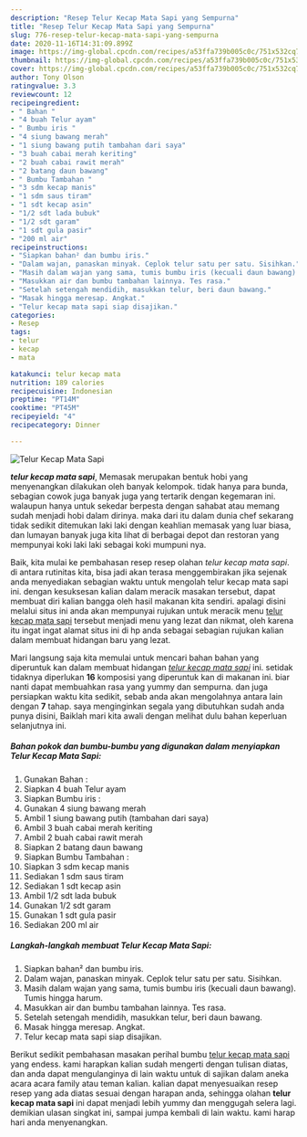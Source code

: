 ```yaml
---
description: "Resep Telur Kecap Mata Sapi yang Sempurna"
title: "Resep Telur Kecap Mata Sapi yang Sempurna"
slug: 776-resep-telur-kecap-mata-sapi-yang-sempurna
date: 2020-11-16T14:31:09.899Z
image: https://img-global.cpcdn.com/recipes/a53ffa739b005c0c/751x532cq70/telur-kecap-mata-sapi-foto-resep-utama.jpg
thumbnail: https://img-global.cpcdn.com/recipes/a53ffa739b005c0c/751x532cq70/telur-kecap-mata-sapi-foto-resep-utama.jpg
cover: https://img-global.cpcdn.com/recipes/a53ffa739b005c0c/751x532cq70/telur-kecap-mata-sapi-foto-resep-utama.jpg
author: Tony Olson
ratingvalue: 3.3
reviewcount: 12
recipeingredient:
- " Bahan "
- "4 buah Telur ayam"
- " Bumbu iris "
- "4 siung bawang merah"
- "1 siung bawang putih tambahan dari saya"
- "3 buah cabai merah keriting"
- "2 buah cabai rawit merah"
- "2 batang daun bawang"
- " Bumbu Tambahan "
- "3 sdm kecap manis"
- "1 sdm saus tiram"
- "1 sdt kecap asin"
- "1/2 sdt lada bubuk"
- "1/2 sdt garam"
- "1 sdt gula pasir"
- "200 ml air"
recipeinstructions:
- "Siapkan bahan² dan bumbu iris."
- "Dalam wajan, panaskan minyak. Ceplok telur satu per satu. Sisihkan."
- "Masih dalam wajan yang sama, tumis bumbu iris (kecuali daun bawang). Tumis hingga harum."
- "Masukkan air dan bumbu tambahan lainnya. Tes rasa."
- "Setelah setengah mendidih, masukkan telur, beri daun bawang."
- "Masak hingga meresap. Angkat."
- "Telur kecap mata sapi siap disajikan."
categories:
- Resep
tags:
- telur
- kecap
- mata

katakunci: telur kecap mata 
nutrition: 189 calories
recipecuisine: Indonesian
preptime: "PT14M"
cooktime: "PT45M"
recipeyield: "4"
recipecategory: Dinner

---
```



![Telur Kecap Mata Sapi](https://img-global.cpcdn.com/recipes/a53ffa739b005c0c/751x532cq70/telur-kecap-mata-sapi-foto-resep-utama.jpg)

<b><i>telur kecap mata sapi</i></b>, Memasak merupakan bentuk hobi yang menyenangkan dilakukan oleh banyak kelompok. tidak hanya para bunda, sebagian cowok juga banyak juga yang tertarik dengan kegemaran ini. walaupun hanya untuk sekedar berpesta dengan sahabat atau memang sudah menjadi hobi dalam dirinya. maka dari itu dalam dunia chef sekarang tidak sedikit ditemukan laki laki dengan keahlian memasak yang luar biasa, dan lumayan banyak juga kita lihat di berbagai depot dan restoran yang mempunyai koki laki laki sebagai koki mumpuni nya.



Baik, kita mulai ke pembahasan resep resep olahan <i>telur kecap mata sapi</i>. di antara rutinitas kita, bisa jadi akan terasa menggembirakan jika sejenak anda menyediakan sebagian waktu untuk mengolah telur kecap mata sapi ini. dengan kesuksesan kalian dalam meracik masakan tersebut, dapat membuat diri kalian bangga oleh hasil makanan kita sendiri. apalagi disini melalui situs ini anda akan mempunyai rujukan untuk meracik menu <u>telur kecap mata sapi</u> tersebut menjadi menu yang lezat dan nikmat, oleh karena itu ingat ingat alamat situs ini di hp anda sebagai sebagian rujukan kalian dalam membuat hidangan baru yang lezat.


Mari langsung saja kita memulai untuk mencari bahan bahan yang diperuntuk kan dalam membuat hidangan <u><i>telur kecap mata sapi</i></u> ini. setidak tidaknya diperlukan <b>16</b> komposisi yang diperuntuk kan di makanan ini. biar nanti dapat membuahkan rasa yang yummy dan sempurna. dan juga persiapkan waktu kita sedikit, sebab anda akan mengolahnya antara lain dengan <b>7</b> tahap. saya menginginkan segala yang dibutuhkan sudah anda punya disini, Baiklah mari kita awali dengan melihat dulu bahan keperluan selanjutnya ini.

<!--inarticleads1-->

##### Bahan pokok dan bumbu-bumbu yang digunakan dalam menyiapkan Telur Kecap Mata Sapi:

1. Gunakan  Bahan :
1. Siapkan 4 buah Telur ayam
1. Siapkan  Bumbu iris :
1. Gunakan 4 siung bawang merah
1. Ambil 1 siung bawang putih (tambahan dari saya)
1. Ambil 3 buah cabai merah keriting
1. Ambil 2 buah cabai rawit merah
1. Siapkan 2 batang daun bawang
1. Siapkan  Bumbu Tambahan :
1. Siapkan 3 sdm kecap manis
1. Sediakan 1 sdm saus tiram
1. Sediakan 1 sdt kecap asin
1. Ambil 1/2 sdt lada bubuk
1. Gunakan 1/2 sdt garam
1. Gunakan 1 sdt gula pasir
1. Sediakan 200 ml air




<!--inarticleads2-->

##### Langkah-langkah membuat Telur Kecap Mata Sapi:

1. Siapkan bahan² dan bumbu iris.
1. Dalam wajan, panaskan minyak. Ceplok telur satu per satu. Sisihkan.
1. Masih dalam wajan yang sama, tumis bumbu iris (kecuali daun bawang). Tumis hingga harum.
1. Masukkan air dan bumbu tambahan lainnya. Tes rasa.
1. Setelah setengah mendidih, masukkan telur, beri daun bawang.
1. Masak hingga meresap. Angkat.
1. Telur kecap mata sapi siap disajikan.




Berikut sedikit pembahasan masakan perihal bumbu <u>telur kecap mata sapi</u> yang endess. kami harapkan kalian sudah mengerti dengan tulisan diatas, dan anda dapat mengulanginya di lain waktu untuk di sajikan dalam aneka acara acara family atau teman kalian. kalian dapat menyesuaikan resep resep yang ada diatas sesuai dengan harapan anda, sehingga olahan <b>telur kecap mata sapi</b> ini dapat menjadi lebih yummy dan menggugah selera lagi. demikian ulasan singkat ini, sampai jumpa kembali di lain waktu. kami harap hari anda menyenangkan.
